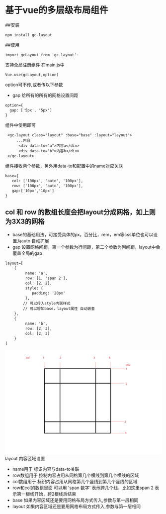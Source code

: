 # **基于vue的多层级布局组件**
##安装
```
npm install gc-layout
```
##使用
```
import gcLayout from 'gc-layout'·
```
支持全局注册组件
在main.js中
```
Vue.use(gcLayout,option)
```
option可不传,或者传以下参数
+ gap 给所有的所有的网格设置间距
```
option={
  gap: ['5px', '5px']
}
```
组件中使用即可
```
 <gc-layout class="layout" :base="base" :layout="layout">
     ...内容
      <div data-to="a">内容a</div>
      <div data-to="b">内容b</div>
 </gc-layout>
```
组件接收两个参数，另外用data-to和配置中的name对应关联
```
base={
   col: ['100px', 'auto', '100px'],
   row: ['100px', 'auto', '100px'],
   gap:['10px','10px']
}
```
col 和 row 的数组长度会把layout分成网格，如上则为3X3的网格
-----

+ base的基础用法，可接受具体的px，百分比，rem，em等css单位也可以设置为auto 自动扩展
+ gap 设置网格间距，第一个参数为行间距，第二个参数为列间距，layout中会覆盖全局的gap
```
layout=[
    {
         name: 'a',
         row: [1, 'span 2'],
         col: [2, 2],
         style: {
            padding: '20px'
         },
        // 可以传入style内联样式
        // 可以增加base，layout属性 自动嵌套
    },
    {
         name: 'b',
         row: [2, 3],
         col: [2, 3]
    }
]
```
![Image text](./dist/grid.png)
layout 内容区域设置
 + name用于 标识内容与data-to关联
 + row数组用于 控制内容占用从网格第几个横线到第几个横线的区域
 + col数组用于 标识内容占用从网格第几个竖线到第几个竖线的区域
 + row和col的数组里面 可以用 'span 数字' 表示跨几个线，比如这里span 2 表示第一根线开始，跨2根线后结束
 + base 如果内容区域还是要用网格布局方式传入,参数与第一层相同
 + layout 如果内容区域还是要用网格布局方式传入,参数与第一层相同
